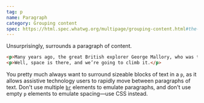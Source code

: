```yaml
---
tag: p
name: Paragraph
category: Grouping content
spec: https://html.spec.whatwg.org/multipage/grouping-content.html#the-p-element
---
```


Unsurprisingly, surrounds a paragraph of content.

<!-- prettier-ignore-start -->
```html
<p>Many years ago, the great British explorer George Mallory, who was to die on Mount Everest, was asked why did he want to climb it? He said, “Because it is there.”</p>
<p>Well, space is there, and we’re going to climb it.</p>
```
<!-- prettier-ignore-end -->

You pretty much always want to surround sizeable blocks of text in a `p`, as it allows assistive technology users to rapidly move between paragraphs of text. Don't use multiple [`br`](#br) elements to emulate paragraphs, and don't use empty `p` elements to emulate spacing—use CSS instead.
